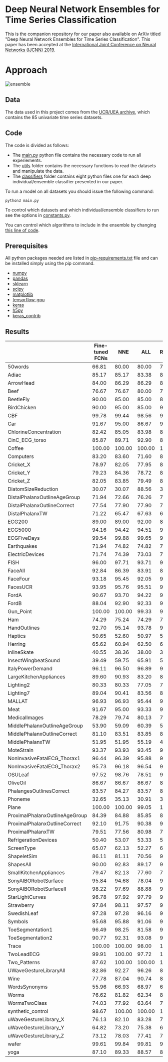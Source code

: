 # Deep Neural Network Ensembles for Time Series Classification
This is the companion repository for our paper also available on ArXiv titled "Deep Neural Network Ensembles for Time Series Classification". This paper has been accepted at the [International Joint Conference on Neural Networks (IJCNN) 2019](https://www.ijcnn.org/). 

# Approach
![ensemble](https://github.com/hfawaz/ijcnn19ensemble/blob/master/png/ensemble.png)

## Data 
The data used in this project comes from the [UCR/UEA archive](http://timeseriesclassification.com/TSC.zip), which contains the 85 univariate time series datasets. 

## Code 
The code is divided as follows: 
* The [main.py](https://github.com/hfawaz/ijcnn19ensemble/blob/master/src/main.py) python file contains the necessary code to run all experiements. 
* The [utils](https://github.com/hfawaz/ijcnn19ensemble/blob/master/src/utils/) folder contains the necessary functions to read the datasets and manipulate the data.
* The [classifiers](https://github.com/hfawaz/ijcnn19ensemble/tree/master/src/classifiers) folder contains eight python files one for each deep individual/ensemble classifier presented in our paper. 

To run a model on all datasets you should issue the following command: 
```
python3 main.py
```
To control which datasets and which individual/ensemble classifiers to run see the options in [constants.py](https://github.com/hfawaz/ijcnn19ensemble/blob/master/src/utils/constants.py).  

You can control which algorithms to include in the ensemble by changing [this line of code](https://github.com/hfawaz/ijcnn19ensemble/blob/cb822a0783ea6bd10359348f727b8fd81ae2c131/src/classifiers/nne.py#L35). 

## Prerequisites
All python packages needed are listed in [pip-requirements.txt](https://github.com/hfawaz/ijcnn19ensemble/blob/master/src/utils/pip-requirements.txt) file and can be installed simply using the pip command.

* [numpy](http://www.numpy.org/)  
* [pandas](https://pandas.pydata.org/)  
* [sklearn](http://scikit-learn.org/stable/)  
* [scipy](https://www.scipy.org/)  
* [matplotlib](https://matplotlib.org/)  
* [tensorflow-gpu](https://www.tensorflow.org/)  
* [keras](https://keras.io/)  
* [h5py](http://docs.h5py.org/en/latest/build.html)
* [keras_contrib](https://www.github.com/keras-team/keras-contrib.git)

## Results
|                                | Fine-tuned FCNs | NNE    | ALL    | ResNets | 
|--------------------------------|-----------------|--------|--------|---------| 
| 50words                        | 66.81           | 80.00  | 80.00  | 77.14   | 
| Adiac                          | 85.17           | 85.17  | 83.38  | 83.63   | 
| ArrowHead                      | 84.00           | 86.29  | 86.29  | 86.86   | 
| Beef                           | 76.67           | 76.67  | 80.00  | 76.67   | 
| BeetleFly                      | 90.00           | 85.00  | 85.00  | 85.00   | 
| BirdChicken                    | 90.00           | 95.00  | 85.00  | 90.00   | 
| CBF                            | 99.78           | 99.44  | 98.56  | 99.78   | 
| Car                            | 91.67           | 95.00  | 86.67  | 93.33   | 
| ChlorineConcentration          | 82.42           | 85.05  | 83.98  | 85.49   | 
| CinC_ECG_torso                 | 85.87           | 89.71  | 92.90  | 83.55   | 
| Coffee                         | 100.00          | 100.00 | 100.00 | 100.00  | 
| Computers                      | 83.20           | 83.60  | 71.60  | 83.60   | 
| Cricket_X                      | 78.97           | 82.05  | 77.95  | 81.54   | 
| Cricket_Y                      | 79.23           | 84.36  | 78.72  | 82.05   | 
| Cricket_Z                      | 82.05           | 83.85  | 79.49  | 82.05   | 
| DiatomSizeReduction            | 30.07           | 30.07  | 88.56  | 30.07   | 
| DistalPhalanxOutlineAgeGroup   | 71.94           | 72.66  | 76.26  | 73.38   | 
| DistalPhalanxOutlineCorrect    | 77.54           | 77.90  | 77.90  | 78.99   | 
| DistalPhalanxTW                | 71.22           | 65.47  | 67.63  | 66.19   | 
| ECG200                         | 89.00           | 89.00  | 92.00  | 88.00   | 
| ECG5000                        | 94.16           | 94.42  | 94.51  | 93.67   | 
| ECGFiveDays                    | 99.54           | 99.88  | 99.65  | 98.61   | 
| Earthquakes                    | 71.94           | 74.82  | 74.82  | 72.66   | 
| ElectricDevices                | 71.74           | 74.39  | 73.03  | 74.22   | 
| FISH                           | 96.00           | 97.71  | 93.71  | 98.29   | 
| FaceAll                        | 92.84           | 86.39  | 83.91  | 84.02   | 
| FaceFour                       | 93.18           | 95.45  | 92.05  | 95.45   | 
| FacesUCR                       | 93.95           | 95.76  | 95.51  | 95.90   | 
| FordA                          | 90.67           | 93.70  | 94.22  | 92.56   | 
| FordB                          | 88.04           | 92.90  | 92.33  | 92.16   | 
| Gun_Point                      | 100.00          | 100.00 | 99.33  | 99.33   | 
| Ham                            | 74.29           | 75.24  | 74.29  | 78.10   | 
| HandOutlines                   | 92.70           | 95.14  | 93.78  | 93.78   | 
| Haptics                        | 50.65           | 52.60  | 50.97  | 53.25   | 
| Herring                        | 65.62           | 60.94  | 62.50  | 60.94   | 
| InlineSkate                    | 40.55           | 38.36  | 38.00  | 38.55   | 
| InsectWingbeatSound            | 39.49           | 59.75  | 65.91  | 52.73   | 
| ItalyPowerDemand               | 96.11           | 96.50  | 96.89  | 96.40   | 
| LargeKitchenAppliances         | 89.60           | 90.93  | 83.20  | 89.60   | 
| Lighting2                      | 80.33           | 80.33  | 77.05  | 78.69   | 
| Lighting7                      | 89.04           | 90.41  | 83.56  | 83.56   | 
| MALLAT                         | 96.93           | 96.93  | 95.44  | 97.40   | 
| Meat                           | 91.67           | 95.00  | 93.33  | 96.67   | 
| MedicalImages                  | 78.29           | 79.74  | 80.13  | 78.42   | 
| MiddlePhalanxOutlineAgeGroup   | 53.90           | 59.09  | 60.39  | 59.09   | 
| MiddlePhalanxOutlineCorrect    | 81.10           | 83.51  | 83.85  | 83.51   | 
| MiddlePhalanxTW                | 51.95           | 51.95  | 55.19  | 49.35   | 
| MoteStrain                     | 93.37           | 93.93  | 93.45  | 93.05   | 
| NonInvasiveFatalECG_Thorax1    | 96.44           | 96.39  | 95.88  | 95.01   | 
| NonInvasiveFatalECG_Thorax2    | 95.73           | 96.18  | 96.54  | 95.01   | 
| OSULeaf                        | 97.52           | 98.76  | 78.51  | 98.35   | 
| OliveOil                       | 86.67           | 86.67  | 86.67  | 86.67   | 
| PhalangesOutlinesCorrect       | 83.57           | 84.27  | 83.57  | 84.97   | 
| Phoneme                        | 32.65           | 35.13  | 30.91  | 34.81   | 
| Plane                          | 100.00          | 100.00 | 99.05  | 100.00  | 
| ProximalPhalanxOutlineAgeGroup | 84.39           | 84.88  | 85.85  | 85.37   | 
| ProximalPhalanxOutlineCorrect  | 92.10           | 91.75  | 90.38  | 92.10   | 
| ProximalPhalanxTW              | 79.51           | 77.56  | 80.98  | 78.54   | 
| RefrigerationDevices           | 50.40           | 53.07  | 53.33  | 52.80   | 
| ScreenType                     | 65.07           | 62.13  | 52.27  | 62.13   | 
| ShapeletSim                    | 86.11           | 81.11  | 70.56  | 93.89   | 
| ShapesAll                      | 90.00           | 92.83  | 89.17  | 92.00   | 
| SmallKitchenAppliances         | 79.47           | 82.13  | 77.60  | 78.93   | 
| SonyAIBORobotSurface           | 95.84           | 94.68  | 78.04  | 96.17   | 
| SonyAIBORobotSurfaceII         | 98.22           | 97.69  | 88.88  | 98.11   | 
| StarLightCurves                | 96.78           | 97.92  | 97.79  | 97.38   | 
| Strawberry                     | 97.84           | 98.11  | 97.57  | 98.11   | 
| SwedishLeaf                    | 97.28           | 97.28  | 96.16  | 96.48   | 
| Symbols                        | 95.68           | 95.88  | 91.06  | 91.56   | 
| ToeSegmentation1               | 96.49           | 98.25  | 81.58  | 96.05   | 
| ToeSegmentation2               | 90.77           | 92.31  | 93.08  | 91.54   | 
| Trace                          | 100.00          | 100.00 | 98.00  | 100.00  | 
| TwoLeadECG                     | 99.91           | 100.00 | 97.72  | 100.00  | 
| Two_Patterns                   | 87.62           | 100.00 | 100.00 | 100.00  | 
| UWaveGestureLibraryAll         | 82.86           | 92.27  | 96.26  | 87.16   | 
| Wine                           | 77.78           | 87.04  | 90.74  | 83.33   | 
| WordsSynonyms                  | 55.96           | 66.93  | 68.97  | 62.85   | 
| Worms                          | 76.62           | 81.82  | 62.34  | 83.12   | 
| WormsTwoClass                  | 74.03           | 77.92  | 63.64  | 77.92   | 
| synthetic_control              | 98.67           | 100.00 | 100.00 | 100.00  | 
| uWaveGestureLibrary_X          | 76.13           | 82.10  | 83.28  | 79.51   | 
| uWaveGestureLibrary_Y          | 64.82           | 73.20  | 75.38  | 68.68   | 
| uWaveGestureLibrary_Z          | 73.12           | 78.03  | 77.41  | 76.19   | 
| wafer                          | 99.61           | 99.84  | 99.81  | 99.90   | 
| yoga                           | 87.10           | 89.33  | 88.57  | 88.17   | 

